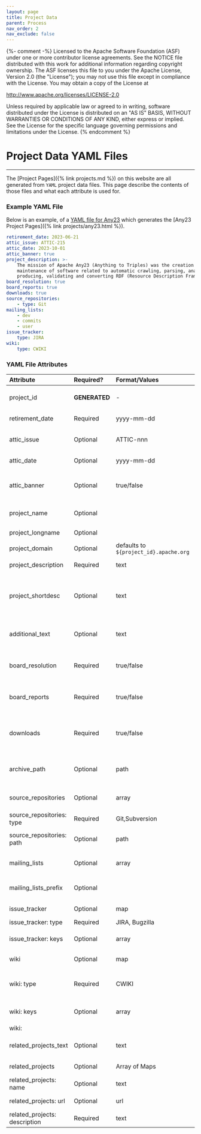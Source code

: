 ```yaml
---
layout: page
title: Project Data
parent: Process
nav_order: 2
nav_exclude: false
---
```

{%- comment -%}
Licensed to the Apache Software Foundation (ASF) under one or more
contributor license agreements.  See the NOTICE file distributed with
this work for additional information regarding copyright ownership.
The ASF licenses this file to you under the Apache License, Version 2.0
(the "License"); you may not use this file except in compliance with
the License.  You may obtain a copy of the License at

http://www.apache.org/licenses/LICENSE-2.0

Unless required by applicable law or agreed to in writing, software
distributed under the License is distributed on an "AS IS" BASIS,
WITHOUT WARRANTIES OR CONDITIONS OF ANY KIND, either express or implied.
See the License for the specific language governing permissions and
limitations under the License.
{% endcomment %}

# Project Data YAML Files
***

The [Project Pages]({% link projects.md %}) on this website are all generated from `YAML` project data files.
This page describe the contents of those files and what each attribute is used for.

### Example YAML File
Below is an example, of a [YAML file for Any23]({{site.repo}}/blob/main/_data/projects/any23.yaml)
which generates the [Any23 Project Pages]({% link projects/any23.html %}).

```yaml
retirement_date: 2023-06-21
attic_issue: ATTIC-215
attic_date: 2023-10-01
attic_banner: true 
project_description: >-
    The mission of Apache Any23 (Anything to Triples) was the creation and
    maintenance of software related to automatic crawling, parsing, analyzing,
    producing, validating and converting RDF (Resource Description Framework) data.
board_resolution: true
board_reports: true
downloads: true
source_repositories:
    - type: Git
mailing_lists:
    - dev
    - commits
    - user
issue_tracker:
    type: JIRA
wiki:
    type: CWIKI
```

### YAML File Attributes

|Attribute|Required?|Format/Values|Description|
|:--------|:--------|:------------|:----------|
|project_id|**GENERATED**| - |Generated from the YAML file name, without the `.yaml` suffix |
|retirement_date|Required|yyyy-mm-dd|Date the project retired (date of board meeting)|
|attic_issue|Optional|ATTIC-nnn|The [Attic JIRA](https://issues.apache.org/jira/projects/ATTIC/) ID managing the projects retirement|
|attic_date|Optional|yyyy-mm-dd|Date the move to the Attic was completed|
|attic_banner|Optional|true/false|Cause the ***Attic Banner*** to be displayed on the project's website (normally true)|
|project_name|Optional| |defaults to the `${project_id}` (capitialized)|
|project_longname|Optional| | defaults to the `${project_name}`|
|project_domain|Optional|defaults to `${project_id}.apache.org`|
|project_description|Required|text|Description of the project|
|project_shortdesc|Optional|text|defaults either to the `description` in the `retired_projects.json` file or the first sentence of the `${project_description}`|
|additional_text|Optional|text|Additional Text displayed on the project page below the project description|
|board_resolution|Required|true/false|If true, used to link to board minutes in combination with the `${retirement_date}`|
|board_reports|Required|true/false|Cause a link to the project's Board Reports be shown on the project's page|
|downloads|Required|true/false|Cause a link to the archive donwload's page for the project to be shown on the project page|
|archive_path|Optional|path|Path to the project's download area. Defaults to the `${project_id}|
|source_repositories|Optional|array|An array of the project's sopurce respository types|
|source_repositories: type|Required|Git,Subversion|Type of Source Respository|
|source_repositories: path|Optional|path|Alternative respoitory path. Defaults to `${project_id}`|
|mailing_lists|Optional|array|List of the project's public mailing lists (e.g. dev, user etc)|
|mailing_lists_prefix|Optional| |mbox_prefix if required (usually for Subprojects)|
|issue_tracker|Optional|map|Details of the project's Issue tracker(s)|
|issue_tracker: type|Required|JIRA, Bugzilla|Type of Issue Tracker|
|issue_tracker: keys|Optional|array|List of Issue Tracker Key(s). Defaults to `${project_id}`|
|wiki|Optional|map|Details of the project's Issue tracker(s)|
|wiki: type|Required|CWIKI|Type of Wiki. CWIKI causes the ***Attic Banner** to displayed on the CWIKI spaces|
|wiki: keys|Optional|array|List of Wiki Key(s). Defaults to `${project_id}`|
|wiki:
|related_projects_text|Optional|text|Text displayed before the list of related projects (if any)|
|related_projects|Optional|Array of Maps|Details of Related Projects|
|related_projects: name|Optional|text|Name of the related project|
|related_projects: url|Optional|url|URL of the related project|
|related_projects: description|Required|text|Description of the related project|
